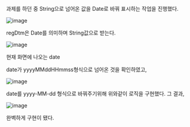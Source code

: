 과제를 하던 중 String으로 넘어온 값을 Date로 바꿔 표시하는 작업을 진행했다.

![image](https://user-images.githubusercontent.com/90129613/182560459-11c676c4-e58c-4eeb-a73e-c287637518a0.png)

regDtm은 Date를 의미하며 String값으로 받는다.

![image](https://user-images.githubusercontent.com/90129613/182560577-739f4753-bee3-4012-af9b-803ad49db4e9.png)

현재 화면에 나오는 date

date가 yyyyMMddHHmmss형식으로 넘어온 것을 확인하였고,

![image](https://user-images.githubusercontent.com/90129613/182560654-292cd8f9-b8ef-4edb-b681-8097b14d2767.png)

date를 yyyy-MM-dd 형식으로 바꿔주기위해 위와같이 로직을 구현했다.  그 결과,

![image](https://user-images.githubusercontent.com/90129613/182560715-c47b3340-ea2a-4138-b120-36a2fe767365.png)

완벽하게 구현이 됐다.